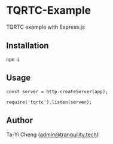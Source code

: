 # TQRTC-Example

TQRTC example with Express.js

## Installation

    npm i

## Usage

    const server = http.createServer(app);

	require('tqrtc').listen(server);

## Author
Ta-Yi Cheng (admin@tranquility.tech)